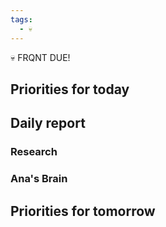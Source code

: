 ```yaml
---
tags:
  - 💀
---
```

💀 FRQNT DUE!

## Priorities for today


## Daily report
### Research

### Ana's Brain


## Priorities for tomorrow